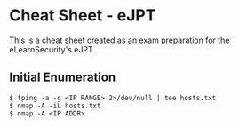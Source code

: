 # Cheat Sheet - eJPT

This is a cheat sheet created as an exam preparation for the eLearnSecurity's eJPT. 

## Initial Enumeration

```
$ fping -a -g <IP RANGE> 2>/dev/null | tee hosts.txt
$ nmap -A -iL hosts.txt
$ nmap -A <IP ADDR>
```
